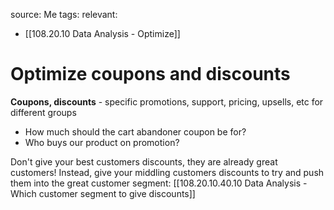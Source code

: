 source: Me
tags: 
relevant: 
- [[108.20.10 Data Analysis - Optimize]]

# Optimize coupons and discounts

**Coupons, discounts** - specific promotions, support, pricing, upsells, etc for different groups
- How much should the cart abandoner coupon be for?
- Who buys our product on promotion?

Don't give your best customers discounts, they are already great customers! Instead, give your middling customers discounts to try and push them into the great customer segment:
[[108.20.10.40.10 Data Analysis - Which customer segment to give discounts]]